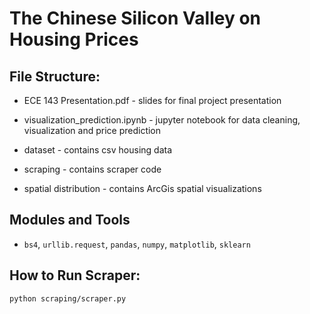 # The Chinese Silicon Valley  on Housing Prices

## File Structure:

* ECE 143 Presentation.pdf - slides for final project presentation

* visualization_prediction.ipynb - jupyter notebook for data cleaning, visualization and price prediction

* dataset - contains csv housing data
  
* scraping - contains scraper code
  
* spatial distribution - contains ArcGis spatial visualizations
  
## Modules and Tools

* `bs4`, `urllib.request`, `pandas`, `numpy`, `matplotlib`, `sklearn` 

## How to Run Scraper:

    python scraping/scraper.py
